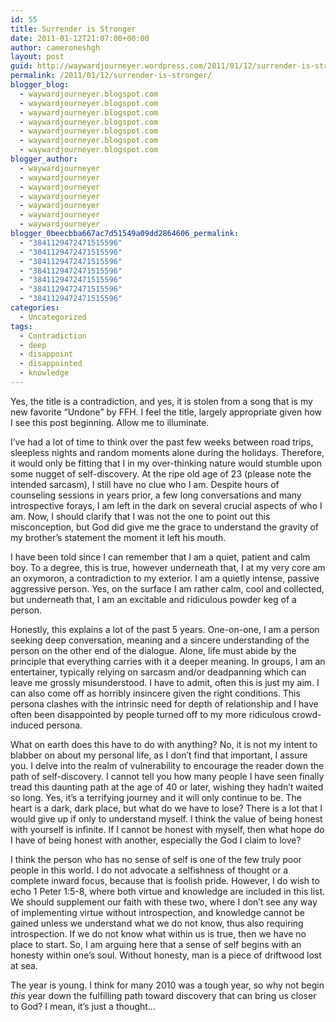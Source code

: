 ```yaml
---
id: 55
title: Surrender is Stronger
date: 2011-01-12T21:07:00+00:00
author: cameroneshgh
layout: post
guid: http://waywardjourneyer.wordpress.com/2011/01/12/surrender-is-stronger
permalink: /2011/01/12/surrender-is-stronger/
blogger_blog:
  - waywardjourneyer.blogspot.com
  - waywardjourneyer.blogspot.com
  - waywardjourneyer.blogspot.com
  - waywardjourneyer.blogspot.com
  - waywardjourneyer.blogspot.com
  - waywardjourneyer.blogspot.com
  - waywardjourneyer.blogspot.com
blogger_author:
  - waywardjourneyer
  - waywardjourneyer
  - waywardjourneyer
  - waywardjourneyer
  - waywardjourneyer
  - waywardjourneyer
  - waywardjourneyer
blogger_0beecbba667ac7d51549a09dd2864606_permalink:
  - "3841129472471515596"
  - "3841129472471515596"
  - "3841129472471515596"
  - "3841129472471515596"
  - "3841129472471515596"
  - "3841129472471515596"
  - "3841129472471515596"
categories:
  - Uncategorized
tags:
  - Contradiction
  - deep
  - disappoint
  - disappointed
  - knowledge
---
```

Yes, the title is a contradiction, and yes, it is stolen from a song that is my new favorite &#8220;Undone&#8221; by FFH. I feel the title, largely appropriate given how I see this post beginning. Allow me to illuminate.

I&#8217;ve had a lot of time to think over the past few weeks between road trips, sleepless nights and random moments alone during the holidays. Therefore, it would only be fitting that I in my over-thinking nature would stumble upon some nugget of self-discovery. At the ripe old age of 23 (please note the intended sarcasm), I still have no clue who I am. Despite hours of counseling sessions in years prior, a few long conversations and many introspective forays, I am left in the dark on several crucial aspects of who I am. Now, I should clarify that I was not the one to point out this misconception, but God did give me the grace to understand the gravity of my brother&#8217;s statement the moment it left his mouth.

I have been told since I can remember that I am a quiet, patient and calm boy. To a degree, this is true, however underneath that, I at my very core am an oxymoron, a contradiction to my exterior. I am a quietly intense, passive aggressive person. Yes, on the surface I am rather calm, cool and collected, but underneath that, I am an excitable and ridiculous powder keg of a person.

Honestly, this explains a lot of the past 5 years. One-on-one, I am a person seeking deep conversation, meaning and a sincere understanding of the person on the other end of the dialogue. Alone, life must abide by the principle that everything carries with it a deeper meaning. In groups, I am an entertainer, typically relying on sarcasm and/or deadpanning which can leave me grossly misunderstood. I have to admit, often this is just my aim. I can also come off as horribly insincere given the right conditions. This persona clashes with the intrinsic need for depth of relationship and I have often been disappointed by people turned off to my more ridiculous crowd-induced persona.

What on earth does this have to do with anything? No, it is not my intent to blabber on about my personal life, as I don&#8217;t find that important, I assure you. I delve into the realm of vulnerability to encourage the reader down the path of self-discovery. I cannot tell you how many people I have seen finally tread this daunting path at the age of 40 or later, wishing they hadn&#8217;t waited so long. Yes, it&#8217;s a terrifying journey and it will only continue to be. The heart is a dark, dark place, but what do we have to lose? There is a lot that I would give up if only to understand myself. I think the value of being honest with yourself is infinite. If I cannot be honest with myself, then what hope do I have of being honest with another, especially the God I claim to love?

I think the person who has no sense of self is one of the few truly poor people in this world. I do not advocate a selfishness of thought or a complete inward focus, because that is foolish pride. However, I do wish to echo 1 Peter 1:5-8, where both virtue and knowledge are included in this list. We should supplement our faith with these two, where I don&#8217;t see any way of implementing virtue without introspection, and knowledge cannot be gained unless we understand what we do not know, thus also requiring introspection. If we do not know what within us is true, then we have no place to start. So, I am arguing here that a sense of self begins with an honesty within one&#8217;s soul. Without honesty, man is a piece of driftwood lost at sea.

The year is young. I think for many 2010 was a tough year, so why not begin _this_ year down the fulfilling path toward discovery that can bring us closer to God? I mean, it&#8217;s just a thought&#8230;